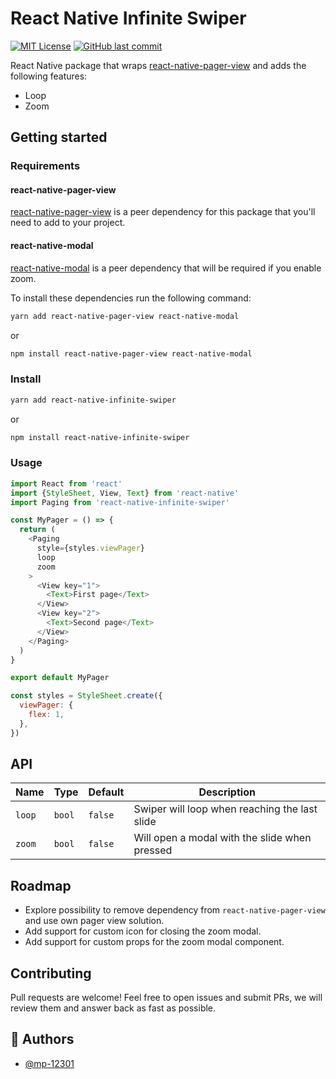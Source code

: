 # React Native Infinite Swiper

[![MIT License](https://img.shields.io/apm/l/atomic-design-ui)](https://github.com/Gaspard-Bruno/react-native-infinite-swiper/blob/main/LICENSE)
[![GitHub last commit](https://img.shields.io/github/last-commit/Gaspard-Bruno/react-native-infinite-swiper)](https://github.com/Gaspard-Bruno/react-native-infinite-swiper/graphs/commit-activity)

React Native package that wraps [react-native-pager-view](https://github.com/callstack/react-native-pager-view) and adds the following features:

- Loop
- Zoom


## Getting started

### Requirements

#### react-native-pager-view
[react-native-pager-view](https://github.com/callstack/react-native-pager-view) is a peer dependency for this package that you'll need to add to your project.

#### react-native-modal
[react-native-modal](https://github.com/react-native-modal/react-native-modal) is a peer dependency that will be required if you enable zoom.

To install these dependencies run the following command:

```sh
yarn add react-native-pager-view react-native-modal

```
or
```sh
npm install react-native-pager-view react-native-modal
```

### Install
```sh
yarn add react-native-infinite-swiper
```
or
```sh
npm install react-native-infinite-swiper
```

### Usage
```js
import React from 'react'
import {StyleSheet, View, Text} from 'react-native'
import Paging from 'react-native-infinite-swiper'

const MyPager = () => {
  return (
    <Paging 
      style={styles.viewPager} 
      loop
      zoom
    >
      <View key="1">
        <Text>First page</Text>
      </View>
      <View key="2">
        <Text>Second page</Text>
      </View>
    </Paging>
  )
}

export default MyPager

const styles = StyleSheet.create({
  viewPager: {
    flex: 1,
  },
})
```

## API
| Name                             | Type             | Default                        | Description                                                       
| -------------------------------- | ---------------- | ------------------------------ | ------------------------------------------
| `loop`              | `bool`     | `false`          | Swiper will loop when reaching the last slide 
| `zoom`              | `bool`     | `false`          | Will open a modal with the slide when pressed

## Roadmap
- Explore possibility to remove dependency from `react-native-pager-view` and use own pager view solution.
- Add support for custom icon for closing the zoom modal.
- Add support for custom props for the zoom modal component.

## Contributing
Pull requests are welcome! Feel free to open issues and submit PRs, we will review them and answer back as fast as possible.

## 🚀 Authors

- [@mp-12301](https://github.com/mp-12301)
